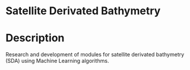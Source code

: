 # Satellite Derivated Bathymetry

# Description
Research and development of modules for satellite derivated bathymetry (SDA) using Machine Learning algorithms.


